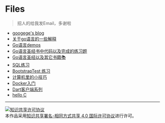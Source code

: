 # Files

> 招人的给我发Email，多谢啦

- [googege's blog](https://github.com/googege/blog)
- [关于go语言的一些解释](https://github.com/googege/goFiles/tree/master/EXPLAIN.md)
- [Go语言demos](https://github.com/googege/goFiles/tree/master/godemo)
- [Go语言圣经书中代码以及完成的练习题](https://github.com/googege/goFiles/tree/master/gop_homework)
- [Go语言圣经以及其它书籍📚](https://github.com/imgoogege)
- [SQL练习](https://github.com/googege/goFiles/tree/master/SQLTest)
- [BootstrapTest 练习](https://github.com/googege/goFiles/tree/master/BootstrapTest)
- [计算机里的小技巧](https://github.com/googege/goFiles/tree/master/computergold.md)
- [Docker入门](https://github.com/googege/goFiles/tree/master/docker/README.md)
- [Dart客户端系列](https://github.com/googege/goFiles/tree/master/helloDart/README.md)
- [hello C](https://github.com/googege/helloC/tree/master/helloC/README.md)

---
<a rel="license" href="http://creativecommons.org/licenses/by-sa/4.0/"><img alt="知识共享许可协议" style="border-width:0" src="https://i.creativecommons.org/l/by-sa/4.0/88x31.png" /></a><br />本作品采用<a rel="license" href="http://creativecommons.org/licenses/by-sa/4.0/">知识共享署名-相同方式共享 4.0 国际许可协议</a>进行许可。
